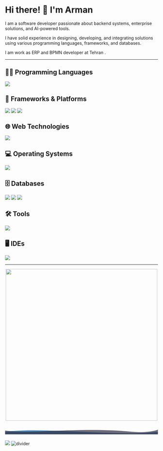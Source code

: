 # Hi there! 👋 I'm Arman

I am a software developer passionate about backend systems, enterprise solutions, and AI-powered tools.  

I have solid experience in designing, developing, and integrating solutions using various programming languages, frameworks, and databases. 

I am work as ERP and BPMN developer at Tehran .

---

## 🧑‍💻 Programming Languages
<p>
  <img src="https://skillicons.dev/icons?i=cs,dotnet,python,java,cpp,xml" />
</p>

## 🚀 Frameworks & Platforms
<p>
  <img src="https://img.shields.io/badge/Moqui_Framework-005571?style=for-the-badge&logo=apache&logoColor=white" />
  <img src="https://img.shields.io/badge/BPMS%20(Camunda)-f36c21?style=for-the-badge&logo=camunda&logoColor=white" />
  <img src="https://img.shields.io/badge/Prompt%20Engineering-4B8BBE?style=for-the-badge&logo=openai&logoColor=white" />
</p>

## 🌐 Web Technologies
<p>
  <img src="https://skillicons.dev/icons?i=html,css,js,bootstrap,angular" />
</p>

## 💻 Operating Systems
<p>
  <img src="https://skillicons.dev/icons?i=ubuntu,windows" />
</p>

## 🗄️ Databases
<p>
  <img src="https://img.shields.io/badge/SQL%20Server-CC2927?logo=microsoftsqlserver&logoColor=white&style=for-the-badge" />
  <img src="https://skillicons.dev/icons?i=postgres" />
  <img src="https://skillicons.dev/icons?i=redis" />
</p>


## 🛠️ Tools
<p>
  <img src="https://skillicons.dev/icons?i=git,github,postman" />
</p>

## 🖥️ IDEs
<p>
  <img src="https://skillicons.dev/icons?i=vscode,visualstudio,idea,pycharm" />
</p>

---


<p align="center">
  <img src="https://user-images.githubusercontent.com/74038190/212750672-2f3f2b50-c84f-4ed8-a60a-849ae69ff9df.gif" width="500">
  
  <!-- New Decorative Element -->
  <div style="text-align: center; margin: 20px 0;">
    <svg width="100%" height="50" viewBox="0 0 1200 60" fill="none" xmlns="http://www.w3.org/2000/svg">
      <path d="M0 40 C300 0, 900 80, 1200 40 L1200 60 L0 60 Z" fill="#4B8BBE"/>
      <path d="M0 30 C200 60, 600 0, 1000 40 C1100 50, 1200 30, 1200 20 L1200 60 L0 60 Z" fill="#2F2E41" fill-opacity="0.7"/>
    </svg>
  </div>
  
  <img src="https://github.com/Anmol-Baranwal/Cool-GIFs-For-GitHub/assets/74038190/d48893bd-0757-481c-8d7e-ba3e163feae7" />
  <img src="https://github.com/naruhitokaide/naruhitokaide/raw/main/divider2.png" alt="divider" style="max-width: 100%;">
</p>
